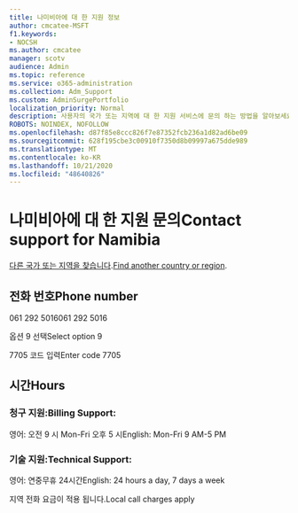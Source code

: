 ```yaml
---
title: 나미비아에 대 한 지원 정보
author: cmcatee-MSFT
f1.keywords:
- NOCSH
ms.author: cmcatee
manager: scotv
audience: Admin
ms.topic: reference
ms.service: o365-administration
ms.collection: Adm_Support
ms.custom: AdminSurgePortfolio
localization_priority: Normal
description: 사용자의 국가 또는 지역에 대 한 지원 서비스에 문의 하는 방법을 알아보세요.
ROBOTS: NOINDEX, NOFOLLOW
ms.openlocfilehash: d87f85e8ccc826f7e87352fcb236a1d82ad6be09
ms.sourcegitcommit: 628f195cbe3c00910f7350d8b09997a675dde989
ms.translationtype: MT
ms.contentlocale: ko-KR
ms.lasthandoff: 10/21/2020
ms.locfileid: "48640826"
---
```

# <a name="contact-support-for-namibia"></a><span data-ttu-id="e8de5-103">나미비아에 대 한 지원 문의</span><span class="sxs-lookup"><span data-stu-id="e8de5-103">Contact support for Namibia</span></span>

<span data-ttu-id="e8de5-104">[다른 국가 또는 지역을 찾습니다](../contact-support-for-business-products.md).</span><span class="sxs-lookup"><span data-stu-id="e8de5-104">[Find another country or region](../contact-support-for-business-products.md).</span></span>

## <a name="phone-number"></a><span data-ttu-id="e8de5-105">전화 번호</span><span class="sxs-lookup"><span data-stu-id="e8de5-105">Phone number</span></span>
<span data-ttu-id="e8de5-106">061 292 5016</span><span class="sxs-lookup"><span data-stu-id="e8de5-106">061 292 5016</span></span>

<span data-ttu-id="e8de5-107">옵션 9 선택</span><span class="sxs-lookup"><span data-stu-id="e8de5-107">Select option 9</span></span>

<span data-ttu-id="e8de5-108">7705 코드 입력</span><span class="sxs-lookup"><span data-stu-id="e8de5-108">Enter code 7705</span></span>

## <a name="hours"></a><span data-ttu-id="e8de5-109">시간</span><span class="sxs-lookup"><span data-stu-id="e8de5-109">Hours</span></span>
### <a name="billing-support"></a><span data-ttu-id="e8de5-110">청구 지원:</span><span class="sxs-lookup"><span data-stu-id="e8de5-110">Billing Support:</span></span>

<span data-ttu-id="e8de5-111">영어: 오전 9 시 Mon-Fri 오후 5 시</span><span class="sxs-lookup"><span data-stu-id="e8de5-111">English: Mon-Fri 9 AM-5 PM</span></span>

### <a name="technical-support"></a><span data-ttu-id="e8de5-112">기술 지원:</span><span class="sxs-lookup"><span data-stu-id="e8de5-112">Technical Support:</span></span>

<span data-ttu-id="e8de5-113">영어: 연중무휴 24시간</span><span class="sxs-lookup"><span data-stu-id="e8de5-113">English: 24 hours a day, 7 days a week</span></span>

<span data-ttu-id="e8de5-114">지역 전화 요금이 적용 됩니다.</span><span class="sxs-lookup"><span data-stu-id="e8de5-114">Local call charges apply</span></span>
